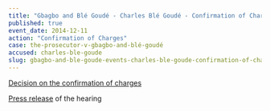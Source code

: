 ```yaml
---
title: "Gbagbo and Blé Goudé - Charles Blé Goudé - Confirmation of Charges"
published: true
event_date: 2014-12-11
action: "Confirmation of Charges"
case: the-prosecutor-v-gbagbo-and-blé-goudé
accused: charles-ble-goude
slug: gbagbo-and-ble-goude-events-charles-ble-goude-confirmation-of-charges
---
```


[Decision on the confirmation of charges](http://www.icc-cpi.int/iccdocs/doc/doc1783399.pdf)

[Press release](https://www.icc-cpi.int/en_menus/icc/press%20and%20media/press%20releases/Pages/pr1076.aspx) of the hearing

